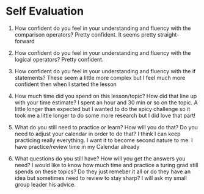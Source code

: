 # Self Evaluation

1. How confident do you feel in your understanding and fluency with the comparison operators?
Pretty confident. It seems pretty straight-forward

1. How confident do you feel in your understanding and fluency with the logical operators?
Pretty confident.

1. How confident do you feel in your understanding and fluency with the if statements?
These seem a little more complex but I feel much more confident then when I started the lesson

1. How much time did you spend on this lesson/topic? How did that line up with your time estimate?
I spent an hour and 30 min or so on the topic. A little longer than expected but I wanted to do the spicy challenge so it took me a little longer to do some more research but I did love that part!

1. What do you still need to practice or learn? How will you do that? Do you need to adjust your calendar in order to do that?
I think I can keep practicing really everything. I want it to become second nature to me. I have practice/review time in my Calendar already

1. What questions do you still have? How will you get the answers you need?
I would like to know how much time and practice a turing grad still spends on these topics? Do they just remeber it all or do they have an idea but sometimes need to review to stay sharp? I will ask my small group leader his advice.

